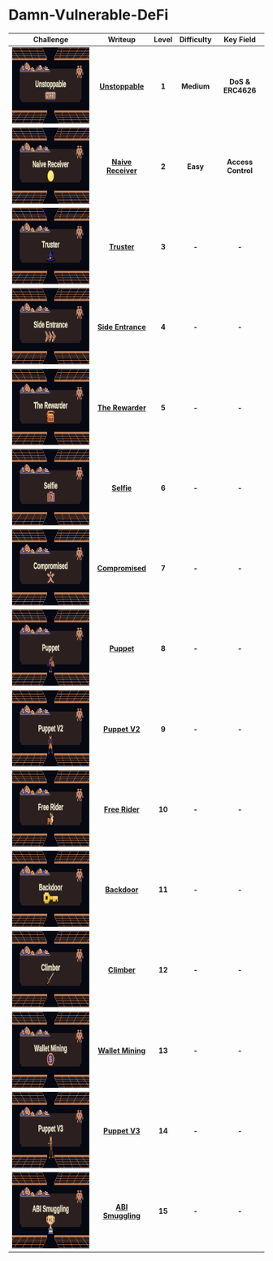 # Damn-Vulnerable-DeFi
| Challenge | Writeup | Level | Difficulty | Key Field |
| :---: | :---: | :---: | :---: | :---: |
|<img height="150" src="https://github.com/wasny0ps/Damn-Vulnerable-DeFi/blob/main/src/1.png">|[**Unstoppable**](https://github.com/wasny0ps/Damn-Vulnerable-DeFi/tree/main/Challenges/Unstoppable)|**1**|**Medium**|**DoS & ERC4626**|
|<img height="150" src="https://github.com/wasny0ps/Damn-Vulnerable-DeFi/blob/main/src/2.png">|[**Naive Receiver**](https://github.com/wasny0ps/Damn-Vulnerable-DeFi/tree/main/Challenges/Naive%20Receiver)|**2**|**Easy**|**Access Control**|
|<img height="150" src="https://github.com/wasny0ps/Damn-Vulnerable-DeFi/blob/main/src/3.png">|[**Truster**](https://github.com/wasny0ps/Damn-Vulnerable-DeFi/tree/main/Challenges/Truster)|**3**|**-**|**-**|
|<img height="150" src="https://github.com/wasny0ps/Damn-Vulnerable-DeFi/blob/main/src/4.png">|[**Side Entrance**](https://github.com/wasny0ps/Damn-Vulnerable-DeFi/tree/main/Challenges/Side%20Entrance)|**4**|**-**|**-**|
|<img height="150" src="https://github.com/wasny0ps/Damn-Vulnerable-DeFi/blob/main/src/5.png">|[**The Rewarder**](https://github.com/wasny0ps/Damn-Vulnerable-DeFi/tree/main/Challenges/The%20Rewarder)|**5**|**-**|**-**|
|<img height="150" src="https://github.com/wasny0ps/Damn-Vulnerable-DeFi/blob/main/src/6.png">|[**Selfie**](https://github.com/wasny0ps/Damn-Vulnerable-DeFi/tree/main/Challenges/Selfie)|**6**|**-**|**-**|
|<img height="150" src="https://github.com/wasny0ps/Damn-Vulnerable-DeFi/blob/main/src/7.png">|[**Compromised**](https://github.com/wasny0ps/Damn-Vulnerable-DeFi/tree/main/Challenges/Compromised)|**7**|**-**|**-**|
|<img height="150" src="https://github.com/wasny0ps/Damn-Vulnerable-DeFi/blob/main/src/8.png">|[**Puppet**](https://github.com/wasny0ps/Damn-Vulnerable-DeFi/tree/main/Challenges/Puppet)|**8**|**-**|**-**|
|<img height="150" src="https://github.com/wasny0ps/Damn-Vulnerable-DeFi/blob/main/src/9.png">|[**Puppet V2**](https://github.com/wasny0ps/Damn-Vulnerable-DeFi/tree/main/Challenges/Puppet%20V2)|**9**|**-**|**-**|
|<img height="150" src="https://github.com/wasny0ps/Damn-Vulnerable-DeFi/blob/main/src/10.png">|[**Free Rider**](https://github.com/wasny0ps/Damn-Vulnerable-DeFi/tree/main/Challenges/Free%20Rider)|**10**|**-**|**-**|
|<img height="150" src="https://github.com/wasny0ps/Damn-Vulnerable-DeFi/blob/main/src/11.png">|[**Backdoor**](https://github.com/wasny0ps/Damn-Vulnerable-DeFi/tree/main/Challenges/Backdoor)|**11**|**-**|**-**|
|<img height="150" src="https://github.com/wasny0ps/Damn-Vulnerable-DeFi/blob/main/src/12.png">|[**Climber**](https://github.com/wasny0ps/Damn-Vulnerable-DeFi/tree/main/Challenges/Climber)|**12**|**-**|**-**|
|<img height="150" src="https://github.com/wasny0ps/Damn-Vulnerable-DeFi/blob/main/src/13.png">|[**Wallet Mining**](https://github.com/wasny0ps/Damn-Vulnerable-DeFi/tree/main/Challenges/Wallet%20Mining)|**13**|**-**|**-**|
|<img height="150" src="https://github.com/wasny0ps/Damn-Vulnerable-DeFi/blob/main/src/14.png">|[**Puppet V3**](https://github.com/wasny0ps/Damn-Vulnerable-DeFi/tree/main/Challenges/Puppet%20V3)|**14**|**-**|**-**|
|<img height="150" src="https://github.com/wasny0ps/Damn-Vulnerable-DeFi/blob/main/src/15.png">|[**ABI Smuggling**](https://github.com/wasny0ps/Damn-Vulnerable-DeFi/tree/main/Challenges/ABI%20Smuggling)|**15**|**-**|**-**|
